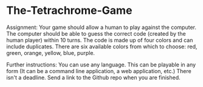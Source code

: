 # The-Tetrachrome-Game

Assignment:
Your game should allow a human to play against the computer. 
The computer should be able to guess the correct code (created by the human player) within 10 turns.
The code is made up of four colors and can include duplicates. 
There are six available colors from which to choose: red, green, orange, yellow, blue, purple.


Further instructions:
You can use any language.
This can be playable in any form (It can be a command line application, a web application, etc.)
There isn't a deadline.
Send a link to the Github repo when you are finished.
